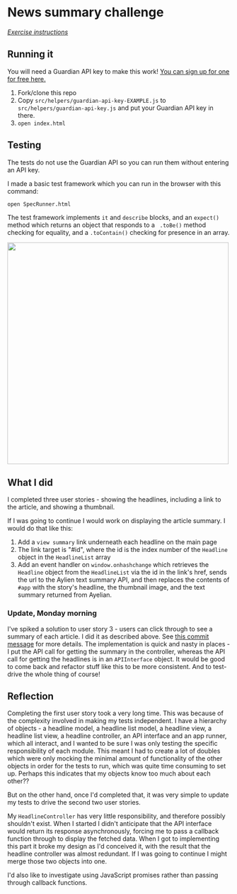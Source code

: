 # News summary challenge

*[Exercise instructions](instructions.md)*

## Running it

You will need a Guardian API key to make this work! [You can sign up for one for free here.](https://open-platform.theguardian.com/access/)

1. Fork/clone this repo
2. Copy `src/helpers/guardian-api-key-EXAMPLE.js` to `src/helpers/guardian-api-key.js` and put your Guardian API key in there.
3. `open index.html`

## Testing

The tests do not use the Guardian API so you can run them without entering an API key.

I made a basic test framework which you can run in the browser with this command:

`open SpecRunner.html`

The test framework implements `it` and `describe` blocks, and an `expect()` method which returns an object that responds to a ` .toBe()` method checking for equality, and a `.toContain()` checking for presence in an array.

<image width=500 src="images/tests.png">

## What I did

I completed three user stories - showing the headlines, including a link to the article, and showing a thumbnail.

If I was going to continue I would work on displaying the article summary. I would do that like this:

1. Add a `view summary` link underneath each headline on the main page
2. The link target is "#id", where the id is the index number of the `Headline` object in the `HeadlineList` array
3. Add an event handler on `window.onhashchange` which retrieves the `Headline` object from the `HeadlineList` via the id in the link's href, sends the url to the Aylien text summary API, and then replaces the contents of `#app` with the story's headline, the thumbnail image, and the text summary returned from Ayelian.

### Update, Monday morning

I've spiked a solution to user story 3 - users can click through to see a summary of each article. I did it as described above. See [this commit message](https://github.com/Hives/news-summary-challenge/commit/a6eac0335422a099912fddfe48e133f3c90c5b9d) for more details. The implementation is quick and nasty in places - I put the API call for getting the summary in the controller, whereas the API call for getting the headlines is in an `APIInterface` object. It would be good to come back and refactor stuff like this to be more consistent. And to test-drive the whole thing of course!

## Reflection

Completing the first user story took a very long time. This was because of the complexity involved in making my tests independent. I have a hierarchy of objects - a headline model, a headline list model, a headline view, a headline list view, a headline controller, an API interface and an app runner, which all interact, and I wanted to be sure I was only testing the specific responsibility of each module. This meant I had to create a lot of doubles which were only mocking the minimal amount of functionality of the other objects in order for the tests to run, which was quite time consuming to set up. Perhaps this indicates that my objects know too much about each other??

But on the other hand, once I'd completed that, it was very simple to update my tests to drive the second two user stories.

My `HeadlineController` has very little responsibility, and therefore possibly shouldn't exist. When I started I didn't anticipate that the API interface would return its response asynchronously, forcing me to pass a callback function through to display the fetched data. When I got to implementing this part it broke my design as I'd conceived it, with the result that the headline controller was almost redundant. If I was going to continue I might merge those two objects into one.

I'd also like to investigate using JavaScript promises rather than passing through callback functions.
